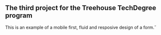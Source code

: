 ## The third project for the Treehouse TechDegree program

This is an example of a mobile first, fluid and resposive design of a form.˝